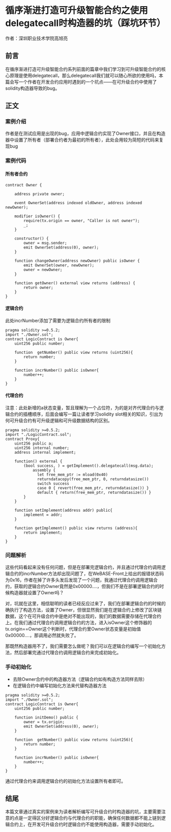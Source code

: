# 循序渐进打造可升级智能合约之使用delegatecall时构造器的坑（踩坑环节）

作者：深圳职业技术学院高旭亮

## 前言

在循序渐进打造可升级智能合约系列前面的篇章中我们学习到可升级智能合约的核心原理是使用delegatecall，那么delegatecall我们就可以随心所欲的使用吗，本篇会写一个作者在开发合约应用时遇到的一个坑点——在可升级合约中使用了solidity构造器导致的bug。

## 正文

### 案例介绍

作者是在测试应用是出现的bug，应用中逻辑合约实现了Owner接口，并且在构造器中设置了所有者（部署合约者为最初的所有者），此处会用较为简短的代码来复现bug

### 案例代码

#### 所有者合约

`````
contract Owner {

    address private owner;
    
    event OwnerSet(address indexed oldOwner, address indexed newOwner);
    
    modifier isOwner() {
        require(tx.origin == owner, "Caller is not owner");
        _;
    }
    
    constructor() {
        owner = msg.sender; 
        emit OwnerSet(address(0), owner);
    }

    function changeOwner(address newOwner) public isOwner {
        emit OwnerSet(owner, newOwner);
        owner = newOwner;
    }

    function getOwner() external view returns (address) {
        return owner;
    }
}
`````

#### 逻辑合约

此处incrNumber添加了需要为逻辑合约所有者的限制

`````
pragma solidity >=0.5.2;
import "./Owner.sol";
contract LogicContract is Owner{
    uint256 public number;
    
    function  getNumber() public view returns (uint256){
        return number;
    }
    
    function incrNumber() public isOwner{
        number++;
    }
}
`````

#### 代理合约

注意：此处新增的a状态变量，暂且理解为一个占位符，为的是对齐代理合约与逻辑合约的插槽顺序，后面会编写一篇让读者学习solidity slot相关的知识，引出为何可升级合约有可升级逻辑和可升级数据结构的区别。

`````
pragma solidity >=0.5.2;
import "./LogicContract.sol";
contract Proxy{
	uint256 public a;
    uint256 internal number;
    address internal implement;
    
    function() external { 
    	(bool success, ) = getImplement().delegatecall(msg.data);
            assembly {
              let free_mem_ptr := mload(0x40)
              returndatacopy(free_mem_ptr, 0, returndatasize())
              switch success
              case 0 { revert(free_mem_ptr, returndatasize()) }
              default { return(free_mem_ptr, returndatasize()) }
        }
    }
    
    function setImplement(address addr) public{
        implement = addr;
    }
    
    function getImplement() public view returns (address){
        return implement;
    }
}
`````

### 问题解析

这些代码看起来没有任何问题，但是在部署完逻辑合约，并且通过代理合约调用逻辑合约的incrNumber方法却出现问题了，在WeBASE-Front上给出的报错状态码为0x16，作者在掉了许多头发后发现了一个问题，我通过代理合约调用逻辑合约，获取的逻辑合约Owner竟然是0x00000....，但我们不是在部署逻辑合约的时候构造器就设置了Owner吗？

对，坑就在这里，相信聪明的读者已经反应过来了，我们在部署逻辑合约的时候的确执行了构造方法，设置了Owner，但很显然我们是在逻辑合约上修改了区块链数据，这个在可升级合约中是绝对不能出现的，我们的数据需要存储在代理合约上。在我们通过代理合约调用逻辑合约的方法，进入isOwner这个修饰器的tx.origin==Owner这个判断时，代理合约里Owner状态变量是初始值0x00000....，那调用必然就失败了。

那既然构造器用不了，我们需要怎么做呢？我们可以在逻辑合约编写一个初始化方法，然后部署完通过代理合约调用逻辑合约来完成初始化。

### 手动初始化

- 去除Owner合约中的构造器方法（逻辑合约如有构造方法同样去除）
- 在逻辑合约中编写初始化方法来代替构造器方法

`````
pragma solidity >=0.5.2;
import "./Owner.sol";
contract LogicContract is Owner{
    uint256 public number;
    
    function initDemo() public {
    	owner = tx.origin; 
        emit OwnerSet(address(0), owner);
    }
    
    function  getNumber() public view returns (uint256){
        return number;
    }
    
    function incrNumber() public isOwner{
        number++;
    }
}
`````

通过代理合约来调用逻辑合约的初始化方法设置所有者即可。

## 结尾

本篇文章通过真实的案例来为读者解析编写可升级合约时构造器的坑，主要需要注意的点是一定得区分好逻辑合约与代理合约的职能，确保任何数据都不能上链到逻辑合约上，在开发可升级合约时逻辑合约不能使用构造器，需要手动初始化。

